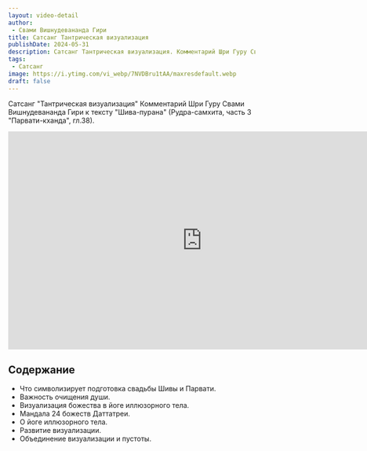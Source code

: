 ```yaml
---
layout: video-detail
author:
 - Свами Вишнудевананда Гири
title: Сатсанг Тантрическая визуализация
publishDate: 2024-05-31
description: Сатсанг Тантрическая визуализация. Комментарий Шри Гуру Свами Вишнудевананда Гири к тексту "Шива-пурана" (Рудра-самхита, часть 3 "Парвати-кханда", гл.38).
tags: 
 - Сатсанг
image: https://i.ytimg.com/vi_webp/7NVDBru1tAA/maxresdefault.webp
draft: false
---
```


 Сатсанг "Тантрическая визуализация"
Комментарий Шри Гуру Свами Вишнудевананда Гири к тексту "Шива-пурана" (Рудра-самхита, часть 3 "Парвати-кханда", гл.38).

<iframe width="790" height="444" src="https://www.youtube.com/embed/7NVDBru1tAA" frameborder="0" allowfullscreen=""></iframe> 

## Содержание

- Что символизирует подготовка свадьбы Шивы и Парвати.
- Важность очищения души.
- Визуализация божества в йоге иллюзорного тела.
- Мандала 24 божеств Даттатреи.
- О йоге иллюзорного тела.
- Развитие визуализации.
- Объединение визуализации и пустоты. 
